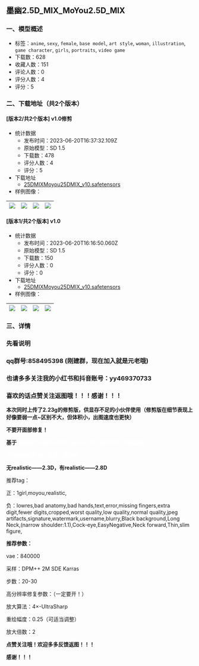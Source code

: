## 墨幽2.5D_MIX_MoYou2.5D_MIX
### 一、模型概述

- 标签：`anime`, `sexy`, `female`, `base model`, `art style`, `woman`, `illustration`, `game character`, `girls`, `portraits`, `video game`
- 下载数：628
- 收藏人数：151
- 评论人数：0
- 评分人数：4
- 评分：5

### 二、下载地址（共2个版本）

#### [版本2/共2个版本] v1.0修剪

- 统计数据
  - 发布时间：2023-06-20T16:37:32.109Z
  - 原始模型：SD 1.5
  - 下载数：478
  - 评分人数：4
  - 评分：5
- 下载地址
  - [25DMIXMoyou25DMIX_v10.safetensors](https://civitai.com/api/download/models/100371)
- 样例图像：

| <img src="https://image.civitai.com/xG1nkqKTMzGDvpLrqFT7WA/c0cd681b-d373-4437-aa1d-468a38fc1583/width=450/1221941.jpeg" /> | <img src="https://image.civitai.com/xG1nkqKTMzGDvpLrqFT7WA/82f792ce-f03e-4b13-a3c5-903492c9a8f5/width=450/1221939.jpeg" /> | <img src="https://image.civitai.com/xG1nkqKTMzGDvpLrqFT7WA/bf297dfe-03a5-4458-9b08-3da9428cdacd/width=450/1221918.jpeg" /> | <img src="https://image.civitai.com/xG1nkqKTMzGDvpLrqFT7WA/7bf8dc48-a382-45ba-baff-f2f1c05db0df/width=450/1221920.jpeg" /> |
| ---- | ---- | ---- | ---- |

#### [版本1/共2个版本] v1.0

- 统计数据
  - 发布时间：2023-06-20T16:16:50.060Z
  - 原始模型：SD 1.5
  - 下载数：150
  - 评分人数：0
  - 评分：0
- 下载地址
  - [25DMIXMoyou25DMIX_v10.safetensors](https://civitai.com/api/download/models/100348)
- 样例图像：

| <img src="https://image.civitai.com/xG1nkqKTMzGDvpLrqFT7WA/f809267e-65fd-449f-b756-798bd877e6a1/width=450/1221515.jpeg" /> | <img src="https://image.civitai.com/xG1nkqKTMzGDvpLrqFT7WA/2470bb39-b05f-460d-9981-8feaef11b4fc/width=450/1221513.jpeg" /> | <img src="https://image.civitai.com/xG1nkqKTMzGDvpLrqFT7WA/e23b344c-bdff-46f9-ad72-509b55eac96b/width=450/1221517.jpeg" /> | <img src="https://image.civitai.com/xG1nkqKTMzGDvpLrqFT7WA/22da06e3-9a67-46a1-a5c9-f1152587af93/width=450/1221662.jpeg" /> |
| ---- | ---- | ---- | ---- |


### 三、详情
<h3 id="heading-36"><strong>先看说明</strong></h3><h3 id="heading-37"><strong>qq群号:858495398 (刚建群，现在加入就是元老哦)</strong></h3><h3 id="heading-38"><strong>也请多多关注我的小红书和抖音账号：yy469370733</strong></h3><h3 id="heading-39"><strong>喜欢的话点赞关注<span>返图</span>哦！！！感谢！！！</strong></h3><p></p><p><strong><span>本次同时上传了2.23g的修剪版，供显存不足的小伙伴使用（修剪版在细节表现上好像要弱一点~区别不大，但体积小，出图速度也更快）</span></strong></p><p><strong><span>不要开面部修复！</span></strong></p><p><strong><span>基于</span><span style="color:#ffffff">墨幽MIX_MoYouMIX_nature_v10.2制作的2.5d版墨幽</span></strong></p><p><strong><span style="color:#ffffff">中西结合的风格，现在古风皆可</span></strong></p><p><img src="https://liblibai.oss-cn-beijing.aliyuncs.com/web/image/7c1571c3f01db4450f982cc48796bcd5a162fafea03999bf718368d27d2326d3.jpg?x-oss-process=image/resize,w_1290,m_lfit/format,webp" alt /><strong><span>无realistic——2.3D，有realistic——2.8D</span></strong></p><p></p><p>推荐tag：</p><p>正：1girl,moyou,realistic,</p><p>负：lowres,bad anatomy,bad hands,text,error,missing fingers,extra digit,fewer digits,cropped,worst quality,low quality,normal quality,jpeg artifacts,signature,watermark,username,blurry,Black background,Long Neck,(narrow shoulder:1.1),Cock-eye,EasyNegative,Neck forward,Thin,slim figure,</p><p><strong>推荐参数：</strong></p><p>vae：840000</p><p>采样：DPM++ 2M SDE Karras</p><p>步数：20-30</p><p>高分辨率修复参数：（一定要开！）</p><p>放大算法：4×-UltraSharp</p><p>重绘幅度：0.25（可适当调整）</p><p>放大倍数：2</p><p><strong>点赞关注哦！欢迎多多反馈返图！！！</strong></p><p><strong>感谢！！！</strong></p>